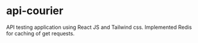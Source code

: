# api-courier
API testing application using React JS and Tailwind css.
Implemented Redis for caching of get requests.
